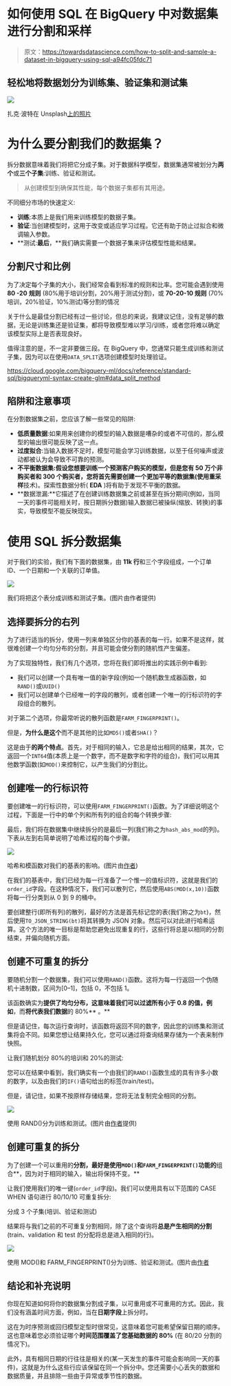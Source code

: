 # 如何使用 SQL 在 BigQuery 中对数据集进行分割和采样

> 原文：<https://towardsdatascience.com/how-to-split-and-sample-a-dataset-in-bigquery-using-sql-a94fc05fdc71>

## 轻松地将数据划分为训练集、验证集和测试集

![](img/ce26a16d43be634e297bd22806827d07.png)

扎克·波特在 Unsplash[上的照片](https://unsplash.com?utm_source=medium&utm_medium=referral)

# 为什么要分割我们的数据集？

拆分数据意味着我们将把它分成子集。对于数据科学模型，数据集通常被划分为**两个**或**三个子集**:训练、验证和测试。

> 从创建模型到确保其性能，每个数据子集都有其用途。

不同细分市场的快速定义:

*   **训练**:本质上是我们用来训练模型的数据子集。
*   **验证**:当创建模型时，这用于改变或适应学习过程。它还有助于防止过拟合和微调输入参数。
*   **测试:**最后**，**我们确实需要一个数据子集来评估模型性能和结果。

## 分割尺寸和比例

为了决定每个子集的大小，我们经常会看到标准的规则和比率。您可能会遇到使用 **80 -20** **规则** (80%用于培训分割，20%用于测试分割)，或 **70-20-10 规则** (70%培训，20%验证，10%测试)等分割的情况

关于什么是最佳分割已经有过一些讨论，但总的来说，我建议记住，没有足够的数据，无论是训练集还是验证集，都将导致模型难以学习/训练，或者您将难以确定该模型实际上是否表现良好。

值得注意的是，不一定非要做三段。在 BigQuery 中，您通常只能生成训练和测试子集，因为可以在使用`DATA_SPLIT`选项创建模型时处理验证。

<https://cloud.google.com/bigquery-ml/docs/reference/standard-sql/bigqueryml-syntax-create-glm#data_split_method>  

## 陷阱和注意事项

在分割数据集之前，您应该了解一些常见的陷阱:

*   **低质量数据**:如果用来创建你的模型的输入数据是嘈杂的或者不可信的，那么模型的输出很可能反映了这一点。
*   **过度拟合**:当输入数据不足时，模型可能会学习训练数据，以至于任何噪声或波动都被认为会导致不可靠的预测。
*   **不平衡数据集:**假设您想要训练一个预测客户购买的模型，但是您有 50 万个非购买者和 300 个购买者，您将首先需要创建一个更加平等的数据集(使用**重采样**技术)。探索性数据分析( **EDA** )将有助于发现不平衡的数据。
*   **数据泄漏:**它描述了在创建训练数据集之前或甚至在拆分期间(例如，当同一天的事件可能相关时，按日期拆分数据)输入数据已被操纵(缩放、转换)的事实，导致模型不能反映现实。

# 使用 SQL 拆分数据集

对于我们的实验，我们有下面的数据集，由 **11k 行**和三个字段组成，一个订单 ID、一个日期和一个关联的订单值。

![](img/dd734a72d1f3fe022e9c728a478fbf6b.png)

我们将把这个表分成训练和测试子集。(图片由作者提供)

## 选择要拆分的右列

为了进行适当的拆分，使用一列来单独区分你的基表的每一行。如果不是这样，就很难创建一个均匀分布的分割，并且可能会使分割的随机性产生偏差。

为了实现独特性，我们有几个选项，您将在我们即将推出的实践示例中看到:

*   我们可以创建一个具有唯一值的新字段(例如一个随机数生成器函数，如`RAND()`或`UUID()`
*   我们可以创建单个已经唯一的字段的散列，或者创建一个唯一的行标识符的字段组合的散列。

对于第二个选项，你最常听说的散列函数是`FARM_FINGERPRINT()`。

但是，**为什么是这个**而不是其他的比如`MD5()`或者`SHA()`？

这是由于**的两个特点**。首先，对于相同的输入，它总是给出相同的结果，其次，它返回一个`INT64`值(本质上是一个数字，而不是数字和字符的组合)，我们可以用其他数学函数(如`MOD()`来控制它，以产生我们的分割比。

## 创建唯一的行标识符

要创建唯一的行标识符，可以使用`FARM_FINGERPRINT()`函数。为了详细说明这个过程，下面是一行中的单个列和所有列的组合的每个转换步骤:

最后，我们将在数据集中继续拆分的是最后一列(我们称之为`hash_abs_mod`的列)。下表从左到右简单说明了哈希过程的每个步骤。

![](img/3762599a2895802ede1fca152d71272a.png)

哈希和模函数对我们的基表的影响。(图片由[作者](https://romaingranger.medium.com/))

在我们的基表中，我们已经为每一行准备了一个惟一的值标识符，这就是我们的`order_id`字段。在这种情况下，我们可以散列它，然后使用`ABS(MOD(x,10))`函数将每一行分类到从 0 到 9 的桶中。

要创建整行(即所有列)的散列，最好的方法是首先标记您的表(我们称之为`bt`)，然后使用`TO_JSON_STRING(bt)`将其转换为 JSON 对象。然后可以对此进行哈希运算。这个方法的唯一目标是帮助您避免出现重复的行，这些行将总是以相同的分割结束，并偏向随机方面。

## 创建不可重复的拆分

要随机分割一个数据集，我们可以使用`RAND()`函数。这将为每一行返回一个伪随机十进制数，区间为[0–1]，包括 0，不包括 1。

该函数确实为**提供了均匀分布，**这意味着我们可以**过滤所有小于 0.8 的值，例如**，而**将代表我们数据**的 80%** 。**

但是请记住，每次运行查询时，该函数将返回不同的数字，因此您的训练集和测试集将会不同。如果您想让结果持久化，您可以通过将查询结果存储为一个表来制作快照。

让我们随机划分 80%的培训和 20%的测试:

您可以在结果中看到，我们确实有一个由我们的`RAND()`函数生成的具有许多小数的数字，以及由我们的`IF()`语句给出的标签(train/test)。

但是，请记住，如果不按原样存储结果，您将无法复制完全相同的分割。

![](img/1e08eb54c2663a664caa68e19c5cefd0.png)

使用 RAND()分为训练和测试。(图片由[作者](https://romaingranger.medium.com/)提供)

## 创建可重复的拆分

为了创建一个可以重用的**分割，最好是使用`MOD()`和`FARM_FINGERPRINT()`功能的**组合**，因为对于相同的输入，输出将保持不变。**

让我们使用我们的唯一键(`order_id`字段)。我们可以使用具有以下范围的 CASE WHEN 语句进行 80/10/10 可重复拆分:

分成 3 个子集(培训、验证和测试)

结果将与我们之前的不可重复分割相同，除了这个查询将**总是产生相同的分割**(train、validation 和 test 的分配将总是进入相同的行)。

![](img/dc464660e8e4bfc99b311a395161c31a.png)

使用 MOD()和 FARM_FINGERPRINT()分为训练、验证和测试。(图片由[作者](https://romaingranger.medium.com/)

## 结论和补充说明

你现在知道如何将你的数据集分割成子集，以可重用或不可重用的方式。因此，我们没有涵盖时间方面，例如，当在**日期字段**上拆分时。

这在为时序预测或回归模型定型时很常见，这意味着您可能希望保留日期的顺序。这也意味着您必须验证哪个**时间范围覆盖了您基础数据的 80%** (在 80/20 分割的情况下)。

此外，具有相同日期的行往往是相关的(某一天发生的事件可能会影响同一天的事件)，这就是为什么这些行应该保留在同一个拆分中。您还需要小心丢失的数据和数据质量，并且排除一些由于异常或季节性的数据。
